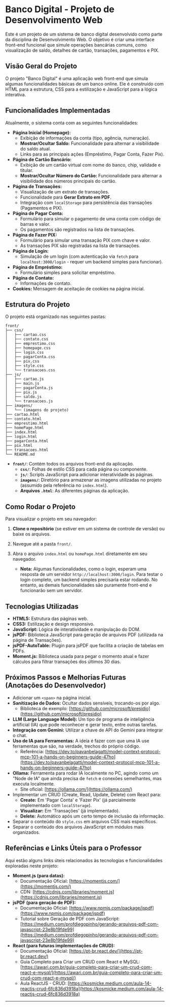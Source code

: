 # Banco Digital - Projeto de Desenvolvimento Web

Este é um projeto de um sistema de banco digital desenvolvido como parte da disciplina de Desenvolvimento Web. O objetivo é criar uma interface front-end funcional que simule operações bancárias comuns, como visualização de saldo, detalhes de cartão, transações, pagamentos e PIX.

## Visão Geral do Projeto

O projeto "Banco Digital" é uma aplicação web front-end que simula algumas funcionalidades básicas de um banco online. Ele é construído com HTML para a estrutura, CSS para a estilização e JavaScript para a lógica interativa.

## Funcionalidades Implementadas

Atualmente, o sistema conta com as seguintes funcionalidades:

* **Página Inicial (Homepage):**
  * Exibição de informações da conta (tipo, agência, numeração).
  * **Mostrar/Ocultar Saldo:** Funcionalidade para alternar a visibilidade do saldo atual.
  * Links para as principais ações (Empréstimo, Pagar Conta, Fazer Pix).
* **Página de Cartão Bancário:**
  * Exibição de um cartão virtual com nome do banco, chip, validade e titular.
  * **Mostrar/Ocultar Número do Cartão:** Funcionalidade para alternar a visibilidade dos números principais do cartão.
* **Página de Transações:**
  * Visualização de um extrato de transações.
  * Funcionalidade para **Gerar Extrato em PDF**.
  * Integração com `localStorage` para persistência das transações (Pagamentos e PIX).
* **Página de Pagar Conta:**
  * Formulário para simular o pagamento de uma conta com código de barras e valor.
  * Os pagamentos são registrados na lista de transações.
* **Página de Fazer PIX:**
  * Formulário para simular uma transação PIX com chave e valor.
  * As transações PIX são registradas na lista de transações.
* **Página de Login:**
  * Simulação de um login (com autenticação via `fetch` para `localhost:3000/login` - requer um backend simples para funcionar).
* **Página de Empréstimo:**
  * Formulário simples para solicitar empréstimo.
* **Página de Contato:**
  * Informações de contato.
* **Cookies:** Mensagem de aceitação de cookies na página inicial.

## Estrutura do Projeto

O projeto está organizado nas seguintes pastas:

```
front/
├── css/
│   ├── cartao.css
│   ├── contato.css
│   ├── emprestimo.css
│   ├── homepage.css
│   ├── login.css
│   ├── pagarConta.css
│   ├── pix.css
│   ├── style.css
│   └── transacoes.css
├── js/
│   ├── cartao.js
│   ├── main.js
│   ├── pagarConta.js
│   ├── pix.js
│   ├── saldo.js
│   └── transacoes.js
├── imagens/
│   └── (imagens do projeto)
├── cartao.html
├── contato.html
├── emprestimo.html
├── homePage.html
├── index.html
├── login.html
├── pagarConta.html
├── pix.html
├── transacoes.html
└── README.md
```

* **`front/`**: Contém todos os arquivos front-end da aplicação.
  * **`css/`**: Folhas de estilo CSS para cada página ou componente.
  * **`js/`**: Scripts JavaScript para adicionar interatividade às páginas.
  * **`imagens/`**: Diretório para armazenar as imagens utilizadas no projeto (assumido pela referência no `index.html`).
  * **Arquivos `.html`**: As diferentes páginas da aplicação.

## Como Rodar o Projeto

Para visualizar o projeto em seu navegador:

1. **Clone o repositório** (se estiver em um sistema de controle de versão) ou baixe os arquivos.
2. Navegue até a pasta `front/`.
3. Abra o arquivo `index.html` ou `homePage.html` diretamente em seu navegador.

    * **Nota:** Algumas funcionalidades, como o login, esperam uma resposta de um servidor `http://localhost:3000/login`. Para testar o login completo, um backend simples precisaria estar rodando. No entanto, as demais funcionalidades são puramente front-end e funcionarão sem um servidor.

## Tecnologias Utilizadas

* **HTML5:** Estrutura das páginas web.
* **CSS3:** Estilização e design responsivo.
* **JavaScript:** Lógica de interatividade e manipulação do DOM.
* **jsPDF:** Biblioteca JavaScript para geração de arquivos PDF (utilizada na página de Transações).
* **jsPDF-AutoTable:** Plugin para jsPDF que facilita a criação de tabelas em PDFs.
* **Moment.js:** Biblioteca usada para pegar o momento atual e fazer cálculos para filtrar transações dos últimos 30 dias.

## Próximos Passos e Melhorias Futuras (Anotações do Desenvolvedor)

* Adicionar um `<span>` na página inicial.
* **Sanitização de Dados:** Ocultar dados sensíveis, trocando-os por algo.
  * Biblioteca de exemplo: [https://github.com/microsoft/presidio](https://github.com/microsoft/presidio)
* **LLM (Large Language Model):** Um tipo de programa de inteligência artificial (IA) que pode reconhecer e gerar texto, entre outras tarefas.
* **Integração com Gemini:** Utilizar a chave de API do Gemini para integrar o chat.
* **Uso de IA para Ferramentas:** A ideia é fazer com que uma IA use ferramentas que são, na verdade, trechos do próprio código.
  * Referência: [https://dev.to/pavanbelagatti/model-context-protocol-mcp-101-a-hands-on-beginners-guide-47ho](https://dev.to/pavanbelagatti/model-context-protocol-mcp-101-a-hands-on-beginners-guide-47ho)
* **Ollama:** Ferramenta para rodar IA localmente no PC, agindo como um "Node de IA" que ainda precisa de `fetch` e conexões semelhantes, mas executa localmente.
  * Site oficial: [https://ollama.com/](https://ollama.com/)
* Implementar um CRUD (Create, Read, Update, Delete) com React para:
  * **Create:** Em 'Pagar Conta' e 'Fazer Pix' (já parcialmente implementado com `localStorage`).
  * **Visualizar:** Em 'Transações' (já implementado).
  * **Delete:** Automático após um certo tempo de inclusão da informação.
* Separar o conteúdo do `style.css` em arquivos CSS mais específicos.
* Separar o conteúdo dos arquivos JavaScript em módulos mais organizados.

## Referências e Links Úteis para o Professor

Aqui estão alguns links úteis relacionados às tecnologias e funcionalidades exploradas neste projeto:

* **Moment.js (para datas):**
  * Documentação Oficial: [https://momentjs.com/](https://momentjs.com/)
  * CDN: [https://cdnjs.com/libraries/moment.js](https://cdnjs.com/libraries/moment.js)
* **jsPDF (para geração de PDF):**
  * Documentação Oficial: [https://www.npmjs.com/package/jspdf](https://www.npmjs.com/package/jspdf)
  * Tutorial sobre Geração de PDF com JavaScript: [https://medium.com/profdiegopinho/gerando-arquivos-pdf-com-javascript-23e8b19fde99](https://medium.com/profdiegopinho/gerando-arquivos-pdf-com-javascript-23e8b19fde99)
* **React (para futuras implementações de CRUD):**
  * Documentação Oficial: [https://pt-br.react.dev/](https://pt-br.react.dev/)
  * Guia Completo para Criar um CRUD com React e MySQL: [https://awari.com.br/guia-completo-para-criar-um-crud-com-react-e-mysql/](https://awari.com.br/guia-completo-para-criar-um-crud-com-react-e-mysql/)
  * Aula ReactJS - CRUD: [https://kosmicke.medium.com/aula-14-reactjs-crud-6fc836d3918a](https://kosmicke.medium.com/aula-14-reactjs-crud-6fc836d3918a)

---
